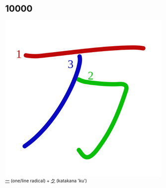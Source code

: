 # 10000
![4e07](Kanji/kanji-colorize/4e07.svg)
[一](Kanji/kanji-dict/一.md) (one/line radical) + [ク](Kanji/kanji-dict/ク.md) (katakana 'ku') 